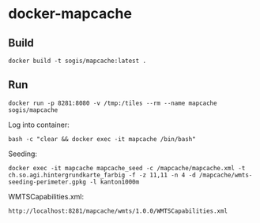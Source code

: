 # docker-mapcache

## Build 

```
docker build -t sogis/mapcache:latest .
```

## Run
```
docker run -p 8281:8080 -v /tmp:/tiles --rm --name mapcache sogis/mapcache
```

Log into container:
```
bash -c "clear && docker exec -it mapcache /bin/bash"
```

Seeding:
```
docker exec -it mapcache mapcache_seed -c /mapcache/mapcache.xml -t ch.so.agi.hintergrundkarte_farbig -f -z 11,11 -n 4 -d /mapcache/wmts-seeding-perimeter.gpkg -l kanton1000m
```

WMTSCapabilities.xml:
```
http://localhost:8281/mapcache/wmts/1.0.0/WMTSCapabilities.xml
```


